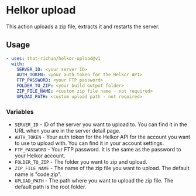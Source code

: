 # Helkor upload

This action uploads a zip file, extracts it and restarts the server.

## Usage

```yaml
- uses: that-richan/helkor-upload@v1
  with:
    SERVER_ID: <your server ID>
    AUTH_TOKEN: <your auth token for the Helkor API>
    FTP_PASSWORD: <your FTP password>
    FOLDER_TO_ZIP: <your build output folder>
    ZIP_FILE_NAME: <custom zip file name - not required>
    UPLOAD_PATH: <custom upload path - not required>
```

### Variables
- `SERVER_ID` - ID of the server you want to upload to. You can find it in the URL when you are in the server detail page.
- `AUTH_TOKEN` - Your auth token for the Helkor API for the account you want to use to upload with. You can find it in your account settings.
- `FTP_PASSWORD` - Your FTP password. It is the same as the password to your Helkor account.
- `FOLDER_TO_ZIP` - The folder you want to zip and upload.
- `ZIP_FILE_NAME` - The name of the zip file you want to upload. The default name is "code.zip".
- `UPLOAD_PATH` - The path where you want to upload the zip file. The default path is the root folder.
